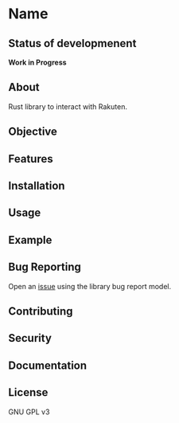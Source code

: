 # Name

## Status of developmenent
**Work in Progress**
## About
Rust library to interact with Rakuten.
## Objective
## Features
## Installation
## Usage
## Example
## Bug Reporting
Open an [issue](https:://github.com/Cyrix126/rrcc/issues) using the library bug report model.
## Contributing
## Security
## Documentation
## License
GNU GPL v3
